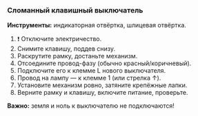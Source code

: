 ### Сломанный клавишный выключатель

**Инструменты:** индикаторная отвёртка, шлицевая отвёртка.

1. ❗ Отключите электричество.  
2. Снимите клавишу, поддев снизу.  
3. Раскрутите рамку, достаньте механизм.  
4. Отсоедините провод-фазу (обычно красный/коричневый).  
5. Подключите его к клемме L нового выключателя.  
6. Провод на лампу — к клемме 1 (или стрелка ↑).  
7. Установите механизм ровно, затяните крепёжные лапки.  
8. Верните рамку и клавишу, включите питание, проверьте.

**Важно:** земля и ноль к выключателю не подключаются!
